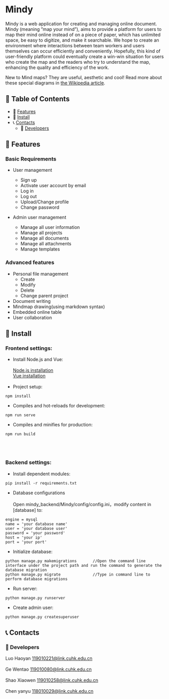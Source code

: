 # Mindy

Mindy is a web application for creating and managing online document. Mindy (meaning ”map your mind”), aims to provide a platform for
users to map their mind online instead of on a piece of paper, which has unlimited
space, be easy to digitize, and make it searchable. We hope to create an environment
where interactions between team workers and users themselves can occur efficiently
and conveniently. Hopefully, this kind of user-friendly platform could eventually
create a win-win situation for users who create the map and the readers who try to
understand the map, enhancing the quality and efficiency of the work.

New to Mind maps? They are useful, aesthetic and cool! Read more about these special diagrams in [the Wikipedia article](https://en.wikipedia.org/wiki/Mind_map).
## :paperclip: Table of Contents
- :rocket: [Features](#rocket-features)
- :hammer: [Install](#hammer-install)
- :telephone_receiver: [Contacts](#telephone_receiver-contacts)
  - :boy: [Developers](#boy-developers)

## :rocket: Features

### Basic Requirements
- User management
  - Sign up 
  - Activate user account by email
  - Log in
  - Log out
  - Upload/Change profile
  - Change password

- Admin user management
  - Manage all user information
  - Manage all projects
  - Manage all documents
  - Manage all attachments
  - Manage templates

### Advanced features
- Personal file management
  - Create 
  - Modify
  - Delete
  - Change parent project 
- Document writing 
- Mindmap drawing(using markdown syntax)
- Embedded online table
- User collaboration
## :hammer: Install

### Frontend settings:
- Install Node.js and Vue:<br></br> [Node.js installation](https://nodejs.org/zh-cn/download/)   
[Vue installation](https://cn.vuejs.org/v2/guide/installation.html) <br></br>
- Project setup: 
```
npm install
``` 

- Compiles and hot-reloads for development:
```
npm run serve
```
- Compiles and minifies for production:
```
npm run build
```
<br></br>
### Backend settings:
- Install dependent modules:
```
pip install -r requirements.txt
``` 
- Database configurations<br></br>
Open mindy_backend/Mindy/config/config.ini，modify content in [database] to:
```
engine = mysql
name = 'your database name'
user = 'your database user'
password = 'your password'
host = 'your ip'
port = 'your port'
```

- Initialize database:
```
python manage.py makemigrations       //Open the command line interface under the project path and run the command to generate the database migration 
python manage.py migrate              //Type in command line to perform database migrations
```
- Run server:
```
python manage.py runserver
```

* Create admin user:
```
python manage.py createsuperuser
``` 





## :telephone_receiver: Contacts
### :boy: Developers
Luo Haoyan 119010221@link.cuhk.edu.cn<br></br>
Ge Wentao 119010080@link.cuhk.edu.cn<br></br>
Shao Xiaowen 119010258@link.cuhk.edu.cn<br></br>
Chen yanyu 118010029@link.cuhk.edu.cn
<!-- * e-mail : me@cedoor.dev
* github : [@cedoor](https://github.com/cedoor)
* website : https://cedoor.dev
© 2022 GitHub, Inc.
Terms
Privacy
Security
Status
Docs
Contact GitHub
Pricing
API
Training
Blog
About
 -->


